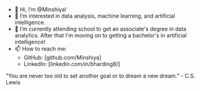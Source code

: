 - 👋 Hi, I’m @Minshiya!
- 👀 I’m interested in data analysis, machine learning, and artificial intelligence. 
- 🌱 I’m currently attending school to get an associate's degree in data analytics. After that I'm moving on to getting a bachelor's in artificial intelligence! 
- 📫 How to reach me:
  - GitHub: [github.com/Minshiya]
  - LinkedIn: [linkedin.com/in/bharding8/]

"You are never too old to set another goal or to dream a new dream." - C.S. Lewis
